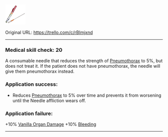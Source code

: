 ![1tile020.png\|200](./Needle%20-%20Attachments/6718845db30472d958dd7c68.png)

Original URL: https://trello.com/c/rBImjxnd

---

### Medical skill check: 20

A consumable needle that reduces the strength of [Pneumothorax](../Lungs/Pneumothorax.md) to 5%, but does not treat it. If the patient does not have pneumothorax, the needle will give them pneumothorax instead.

### Application success:

- Reduces [Pneumothorax](../Lungs/Pneumothorax.md) to 5% over time and prevents it from worsening until the Needle affliction wears off.

### Application failure:

\+10% [Vanilla Organ Damage](../Torso/Vanilla%20Organ%20Damage.md)
\+10% [Bleeding](../Any%20bodypart/Bleeding.md)

---

